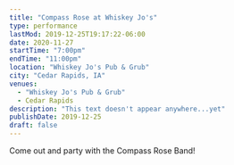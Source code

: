```yaml
---
title: "Compass Rose at Whiskey Jo's"
type: performance
lastMod: 2019-12-25T19:17:22-06:00
date: 2020-11-27
startTime: "7:00pm"
endTime: "11:00pm"
location: "Whiskey Jo's Pub & Grub"
city: "Cedar Rapids, IA"
venues:
  - "Whiskey Jo's Pub & Grub"
  - Cedar Rapids
description: "This text doesn't appear anywhere...yet"
publishDate: 2019-12-25
draft: false
---
```


Come out and party with the Compass Rose Band!
